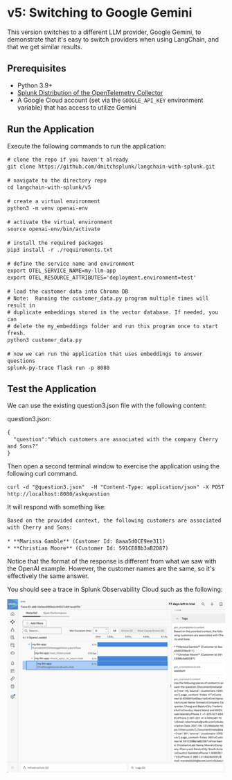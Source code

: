 # v5:  Switching to Google Gemini

This version switches to a different LLM provider, Google Gemini, to demonstrate that it's easy 
to switch providers when using LangChain, and that we get similar results. 

## Prerequisites

* Python 3.9+
* [Splunk Distribution of the OpenTelemetry Collector](https://docs.splunk.com/observability/en/gdi/opentelemetry/opentelemetry.html#otel-intro-install) 
* A Google Cloud account (set via the `GOOGLE_API_KEY` environment variable) that has access to utilize Gemini

## Run the Application

Execute the following commands to run the application: 

````
# clone the repo if you haven't already
git clone https://github.com/dmitchsplunk/langchain-with-splunk.git

# navigate to the directory repo
cd langchain-with-splunk/v5

# create a virtual environment 
python3 -m venv openai-env

# activate the virtual environment
source openai-env/bin/activate

# install the required packages
pip3 install -r ./requirements.txt

# define the service name and environment
export OTEL_SERVICE_NAME=my-llm-app
export OTEL_RESOURCE_ATTRIBUTES='deployment.environment=test'

# load the customer data into Chroma DB 
# Note:  Running the customer_data.py program multiple times will result in 
# duplicate embeddings stored in the vector database. If needed, you can 
# delete the my_embeddings folder and run this program once to start fresh.
python3 customer_data.py

# now we can run the application that uses embeddings to answer questions 
splunk-py-trace flask run -p 8080
````

## Test the Application

We can use the existing question3.json file with the following content: 

question3.json: 
````
{
  "question":"Which customers are associated with the company Cherry and Sons?"
}
````

Then open a second terminal window to exercise the application using the following curl command.

````
curl -d "@question3.json"  -H "Content-Type: application/json" -X POST http://localhost:8080/askquestion
````

It will respond with something like:

````
Based on the provided context, the following customers are associated with Cherry and Sons:

* **Marissa Gamble** (Customer Id: 8aaa5d0CE9ee311)
* **Christian Moore** (Customer Id: 591CE8Bb3aB2D87) 
````

Notice that the format of the response is different from what we saw with the OpenAI example. 
However, the customer names are the same, so it's effectively the same answer. 

You should see a trace in Splunk Observability Cloud such as the following: 

![v5 Trace](./images/v5_trace.png)